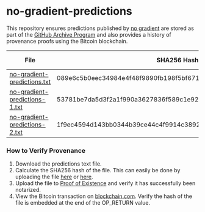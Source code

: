 # no-gradient-predictions
This repository ensures predictions published by [no gradient](https://nogradient.com/2019/11/26/predictions-scorecard/) are stored as part of the [GitHub Archive Program](https://archiveprogram.github.com/) and also provides a history of provenance proofs using the Bitcoin blockchain.

File | SHA256 Hash | Proof of Existence | Bitcoin Transaction
--- | --- | --- | ---
[no-gradient-predictions.txt](https://github.com/octohub/no-gradient-predictions/blob/master/no-gradient-predictions.txt) | 089e6c5b0eec34984e4f48f9890fb198f5bf6719c526a22e2d685867ab18800b | [089e6...](https://proofofexistence.com/detail/089e6c5b0eec34984e4f48f9890fb198f5bf6719c526a22e2d685867ab18800b) | [1b711fecad99896de3f6ecfa6bad51fb81f8e8f74da5e1567bcfa6c61720425e](https://www.blockchain.com/btc/tx/1b711fecad99896de3f6ecfa6bad51fb81f8e8f74da5e1567bcfa6c61720425e)
[no-gradient-predictions-1.txt](https://github.com/octohub/no-gradient-predictions/blob/master/no-gradient-predictions-1.txt) | 53781be7da5d3f2a1f990a3627836f589c1e9264d405c1b8e85670ce0dd231a8 | [53781...](https://proofofexistence.com/detail/53781be7da5d3f2a1f990a3627836f589c1e9264d405c1b8e85670ce0dd231a8) | [5a29d5ec1911f98c5618b36702c0d2befc4f3bb15272ffeb16e8abd61905d94f](https://www.blockchain.com/btc/tx/5a29d5ec1911f98c5618b36702c0d2befc4f3bb15272ffeb16e8abd61905d94f)
[no-gradient-predictions-2.txt](https://github.com/octohub/no-gradient-predictions/blob/master/no-gradient-predictions-2.txt) | 1f9ec4594d143bb0344b39ce44c4f9914c38929dd4fe2eb2d48b3b306a4ef0e0 | [53781...](https://proofofexistence.com/detail/53781be7da5d3f2a1f990a3627836f589c1e9264d405c1b8e85670ce0dd231a8) | [5a29d5ec1911f98c5618b36702c0d2befc4f3bb15272ffeb16e8abd61905d94f](https://www.blockchain.com/btc/tx/5a29d5ec1911f98c5618b36702c0d2befc4f3bb15272ffeb16e8abd61905d94f)

### How to Verify Provenance
1. Download the predictions text file.
2. Calculate the SHA256 hash of the file. This can easily be done by uploading the file [here](https://md5file.com/calculator) or [here](https://emn178.github.io/online-tools/sha256_checksum.html).
3. Upload the file to [Proof of Existence](https://proofofexistence.com/) and verify it has successfully been notarized.
4. View the Bitcoin transaction on [blockchain.com](https://www.blockchain.com/). Verify the hash of the file is embedded at the end of the OP_RETURN value.
